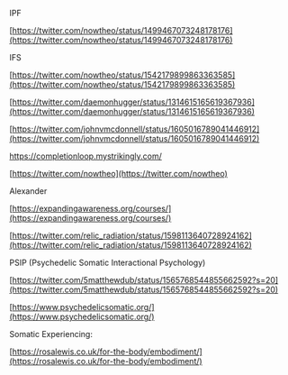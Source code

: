 
IPF

[https://twitter.com/nowtheo/status/1499467073248178176](https://twitter.com/nowtheo/status/1499467073248178176)

  

IFS

[https://twitter.com/nowtheo/status/1542179899863363585](https://twitter.com/nowtheo/status/1542179899863363585)

[https://twitter.com/daemonhugger/status/1314615165619367936](https://twitter.com/daemonhugger/status/1314615165619367936)

[https://twitter.com/johnvmcdonnell/status/1605016789041446912](https://twitter.com/johnvmcdonnell/status/1605016789041446912)

  
https://completionloop.mystrikingly.com/
  

[https://twitter.com/nowtheo](https://twitter.com/nowtheo)

  

  

Alexander 

[https://expandingawareness.org/courses/](https://expandingawareness.org/courses/)

  

[https://twitter.com/relic_radiation/status/1598113640728924162](https://twitter.com/relic_radiation/status/1598113640728924162)

  

PSIP (Psychedelic Somatic Interactional Psychology)

[https://twitter.com/5matthewdub/status/1565768544855662592?s=20](https://twitter.com/5matthewdub/status/1565768544855662592?s=20)

[https://www.psychedelicsomatic.org/](https://www.psychedelicsomatic.org/)

  

Somatic Experiencing:

[https://rosalewis.co.uk/for-the-body/embodiment/](https://rosalewis.co.uk/for-the-body/embodiment/)